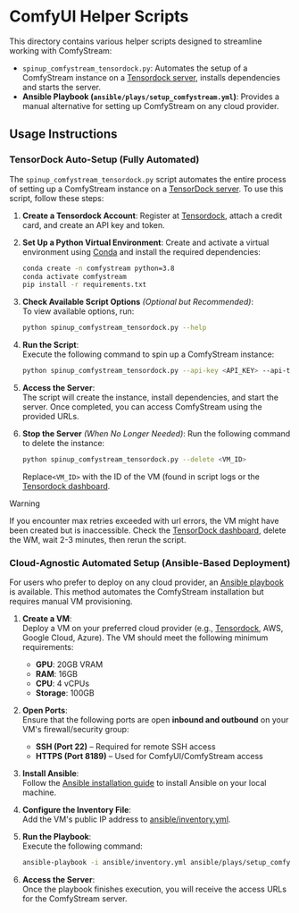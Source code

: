 # ComfyUI Helper Scripts

This directory contains various helper scripts designed to streamline working with ComfyStream:

- `spinup_comfystream_tensordock.py`: Automates the setup of a ComfyStream instance on a [Tensordock server](https://tensordock.com/), installs dependencies and starts the server.
- **Ansible Playbook (`ansible/plays/setup_comfystream.yml`)**: Provides a manual alternative for setting up ComfyStream on any cloud provider.

## Usage Instructions

### TensorDock Auto-Setup (Fully Automated)

The `spinup_comfystream_tensordock.py` script automates the entire process of setting up a ComfyStream instance on a [TensorDock server](https://tensordock.com/). To use this script, follow these steps:

1. **Create a Tensordock Account**: Register at [Tensordock](https://dashboard.tensordock.com/register), attach a credit card, and create an API key and token.
2. **Set Up a Python Virtual Environment**:
   Create and activate a virtual environment using [Conda](https://docs.anaconda.com/miniconda/) and install the required dependencies:

    ```bash
    conda create -n comfystream python=3.8
    conda activate comfystream
    pip install -r requirements.txt
    ```

3. **Check Available Script Options** *(Optional but Recommended)*:  
   To view available options, run:

    ```bash
    python spinup_comfystream_tensordock.py --help
    ```

4. **Run the Script**:  
   Execute the following command to spin up a ComfyStream instance:

    ```bash
    python spinup_comfystream_tensordock.py --api-key <API_KEY> --api-token <API_TOKEN>
    ```

5. **Access the Server**:  
   The script will create the instance, install dependencies, and start the server. Once completed, you can access ComfyStream using the provided URLs.

6. **Stop the Server** *(When No Longer Needed)*:
   Run the following command to delete the instance:

    ```bash
    python spinup_comfystream_tensordock.py --delete <VM_ID>
    ```

   Replace`<VM_ID>` with the ID of the VM (found in script logs or the [Tensordock dashboard](https://dashboard.tensordock.com/).

> [!WARNING]
> If you encounter max retries exceeded with url errors, the VM might have been created but is inaccessible. Check the [TensorDock dashboard](https://dashboard.tensordock.com/instances), delete the WM, wait 2-3 minutes, then rerun the script.

### Cloud-Agnostic Automated Setup (Ansible-Based Deployment)

For users who prefer to deploy on any cloud provider, an [Ansible playbook](https://docs.ansible.com/ansible/latest/playbook_guide/playbooks_intro.html) is available. This method automates the ComfyStream installation but requires manual VM provisioning.

1. **Create a VM**:  
   Deploy a VM on your preferred cloud provider (e.g., [Tensordock](https://marketplace.tensordock.com/deploy?gpu=geforcertx4090-pcie-24gb&gpuCount=1&ramAmount=16&vcpuCount=4&storage=100&os=Ubuntu-22.04-LTS), AWS, Google Cloud, Azure). The VM should meet the following minimum requirements:
   - **GPU**: 20GB VRAM
   - **RAM**: 16GB
   - **CPU**: 4 vCPUs
   - **Storage**: 100GB

2. **Open Ports**:  
   Ensure that the following ports are open **inbound and outbound** on your VM's firewall/security group:  
   - **SSH (Port 22)** – Required for remote SSH access  
   - **HTTPS (Port 8189)** – Used for ComfyUI/ComfyStream access  
  
3. **Install Ansible**:  
   Follow the [Ansible installation guide](https://docs.ansible.com/ansible/latest/installation_guide/index.html) to install Ansible on your local machine.

4. **Configure the Inventory File**:  
   Add the VM's public IP address to [ansible/inventory.yml](ansible/inventory.yml).

5. **Run the Playbook**:  
   Execute the following command:

    ```bash
    ansible-playbook -i ansible/inventory.yml ansible/plays/setup_comfystream.yml
    ```

6. **Access the Server**:  
   Once the playbook finishes execution, you will receive the access URLs for the ComfyStream server.
